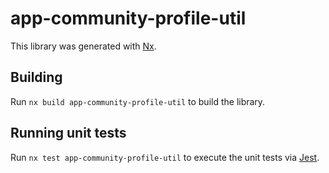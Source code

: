 # app-community-profile-util

This library was generated with [Nx](https://nx.dev).

## Building

Run `nx build app-community-profile-util` to build the library.

## Running unit tests

Run `nx test app-community-profile-util` to execute the unit tests via [Jest](https://jestjs.io).
